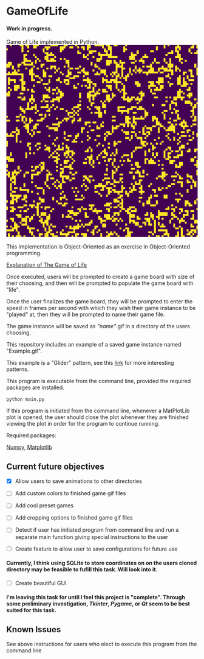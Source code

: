 # GameOfLife
#### Work in progress.
Game of Life implemented in Python.
![alt-text](https://github.com/johnma02/GameOfLife/blob/master/GameExamples/LargerInstance.gif)


This implementation is Object-Oriented as an exercise in 
Object-Oriented programming.

[Explanation of The Game of Life](http://pi.math.cornell.edu/~lipa/mec/lesson6.html)


Once executed, users will be prompted to create a game board with 
size of their choosing, and then will be prompted to populate
the game board with "life".


Once the user finalizes the game board, they will be prompted to enter the speed in frames
per second with which they wish their game instance to be "played" at, then they will be
prompted to name their game file.


The game instance will be saved as _"name"_.gif
in a directory of the users choosing.


This repository includes an example of a saved game instance named "Example.gif".

This example is a "Glider" pattern, see this [link](http://pi.math.cornell.edu/~lipa/mec/lesson6.html) for more
interesting patterns.

This program is executable from the command line, provided the required packages are installed.


```commandline
python main.py
```
If this program is initiated from the command line, whenever a MatPlotLib plot is opened, the user should close the plot whenever they are finished viewing the plot in order for the program to continue running.

Required packages:

[Numpy](https://numpy.org/install/), [Matplotlib](https://matplotlib.org/stable/users/installing/index.html)



## Current future objectives
- [x] Allow users to save animations to other directories
- [ ] Add custom colors to finished game gif files
- [ ] Add cool preset games
- [ ] Add cropping options to finished game gif files
- [ ] Detect if user has initiated program from command line and run a separate main function giving special instructions to the user
- [ ] Create feature to allow user to save configurations for future use


#### Currently, I think using SQLite to store coordinates on on the users cloned directory may be feasible to fufill this task. Will look into it.
- [ ] Create beautiful GUI
#### I'm leaving this task for until I feel this project is "complete". Through some preliminary investigation, _Tkinter_, _Pygame_, or _Qt_ seem to be best suited for this task.

## Known Issues
See  above instructions for users who elect to execute this program from the command line
